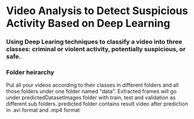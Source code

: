 # Video Analysis to Detect Suspicious Activity Based on Deep Learning
### Using Deep Learing techniques to classify a video into three classes: criminal or violent activity, potentially suspicious, or safe.
### Folder heirarchy
Put all your videos according to their classes in different folders and all those folders under one folder named "data".
Extracted frames will go under predictedDatasetImages folder with train, test and validation as different sub folders.
predicted folder contains result video after prediction in .avi format and .mp4 format
